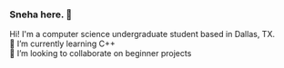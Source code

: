 ### Sneha here. 👋
Hi! I'm a computer science undergraduate student based in Dallas, TX.<br>
🌱 I’m currently learning C++<br>
👯 I’m looking to collaborate on beginner projects<br>
